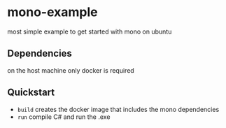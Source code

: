 # mono-example
most simple example to get started with mono on ubuntu

## Dependencies

on the host machine only docker is required

## Quickstart

* `build` creates the docker image that includes the mono dependencies
* `run` compile C# and run the .exe
